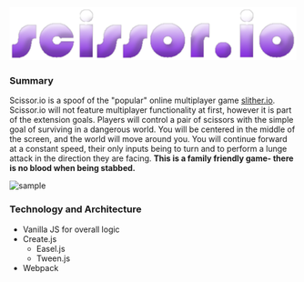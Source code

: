 ![title](./img/title.png)

### Summary
Scissor.io is a spoof of the "popular" online multiplayer game [slither.io](slither.io). Scissor.io will not feature multiplayer functionality at first, however it is part of the extension goals. Players will control a pair of scissors with the simple goal of surviving in a dangerous world. You will be centered in the middle of the screen, and the world will move around you. You will continue forward at a constant speed, their only inputs being to turn and to perform a lunge attack in the direction they are facing. **This is a family friendly game- there is no blood when being stabbed.**

![sample](./img/sample1.gif)

### Technology and Architecture
  - Vanilla JS for overall logic
  - Create.js
    + Easel.js
    + Tween.js
  - Webpack
   
